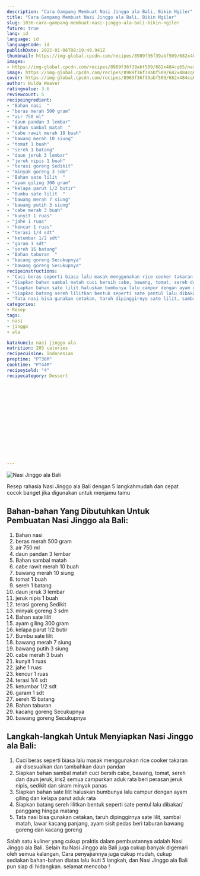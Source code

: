 ```yaml
---
description: "Cara Gampang Membuat Nasi Jinggo ala Bali, Bikin Ngiler"
title: "Cara Gampang Membuat Nasi Jinggo ala Bali, Bikin Ngiler"
slug: 1036-cara-gampang-membuat-nasi-jinggo-ala-bali-bikin-ngiler
future: true
lang: id
language: id
languageCode: id
publishDate: 2022-01-06T08:19:49.941Z 
thumbnail: https://img-global.cpcdn.com/recipes/8989f36f39abf509/682x484cq65/nasi-jinggo-ala-bali-foto-resep-utama.webp
images:
- https://img-global.cpcdn.com/recipes/8989f36f39abf509/682x484cq65/nasi-jinggo-ala-bali-foto-resep-utama.webp
image: https://img-global.cpcdn.com/recipes/8989f36f39abf509/682x484cq65/nasi-jinggo-ala-bali-foto-resep-utama.webp
cover: https://img-global.cpcdn.com/recipes/8989f36f39abf509/682x484cq65/nasi-jinggo-ala-bali-foto-resep-utama.webp
author: Hulda Weaver
ratingvalue: 3.6
reviewcount: 5
recipeingredient:
- "Bahan nasi  "
- "beras merah 500 gram"
- "air 750 ml"
- "daun pandan 3 lembar"
- "Bahan sambal matah  "
- "cabe rawit merah 10 buah"
- "bawang merah 10 siung"
- "tomat 1 buah"
- "sereh 1 batang"
- "daun jeruk 3 lembar"
- "jeruk nipis 1 buah"
- "terasi goreng Sedikit"
- "minyak goreng 3 sdm"
- "Bahan sate lilit  "
- "ayam giling 300 gram"
- "kelapa parut 1/2 butir"
- "Bumbu sate lilit  "
- "bawang merah 7 siung"
- "bawang putih 3 siung"
- "cabe merah 3 buah"
- "kunyit 1 ruas"
- "jahe 1 ruas"
- "kencur 1 ruas"
- "terasi 1/4 sdt"
- "ketumbar 1/2 sdt"
- "garam 1 sdt"
- "sereh 15 batang"
- "Bahan taburan  "
- "kacang goreng Secukupnya"
- "bawang goreng Secukupnya"
recipeinstructions:
- "Cuci beras seperti biasa lalu masak menggunakan rice cooker takaran air disesuaikan dan tambahkan daun pandan"
- "Siapkan bahan sambal matah cuci bersih cabe, bawang, tomat, sereh dan daun jeruk, iris2 semua campurkan aduk rata beri perasan jeruk nipis, sedikit dan siram minyak panas"
- "Siapkan bahan sate lilit haluskan bumbunya lalu campur dengan ayam giling dan kelapa parut aduk rata"
- "Siapkan batang sereh lilitkan bentuk seperti sate pentul lalu dibakar/ panggang hingga matang"
- "Tata nasi bisa gunakan cetakan, taruh dipinggirnya sate lilit, sambal matah, lawar kacang panjang, ayam sisit pedas beri taburan bawang goreng dan kacang goreng"
categories:
- Resep
tags:
- nasi
- jinggo
- ala

katakunci: nasi jinggo ala 
nutrition: 203 calories
recipecuisine: Indonesian
preptime: "PT36M"
cooktime: "PT44M"
recipeyield: "4"
recipecategory: Dessert


     
    
    
    
    
    
    
    
    
    
    
      
    
---
```



![Nasi Jinggo ala Bali](https://img-global.cpcdn.com/recipes/8989f36f39abf509/682x484cq65/nasi-jinggo-ala-bali-foto-resep-utama.webp)

Resep rahasia Nasi Jinggo ala Bali    dengan 5 langkahmudah dan cepat cocok banget jika digunakan untuk menjamu tamu

<!--inarticleads1-->

## Bahan-bahan Yang Dibutuhkan Untuk Pembuatan Nasi Jinggo ala Bali:

1. Bahan nasi  
1. beras merah 500 gram
1. air 750 ml
1. daun pandan 3 lembar
1. Bahan sambal matah  
1. cabe rawit merah 10 buah
1. bawang merah 10 siung
1. tomat 1 buah
1. sereh 1 batang
1. daun jeruk 3 lembar
1. jeruk nipis 1 buah
1. terasi goreng Sedikit
1. minyak goreng 3 sdm
1. Bahan sate lilit  
1. ayam giling 300 gram
1. kelapa parut 1/2 butir
1. Bumbu sate lilit  
1. bawang merah 7 siung
1. bawang putih 3 siung
1. cabe merah 3 buah
1. kunyit 1 ruas
1. jahe 1 ruas
1. kencur 1 ruas
1. terasi 1/4 sdt
1. ketumbar 1/2 sdt
1. garam 1 sdt
1. sereh 15 batang
1. Bahan taburan  
1. kacang goreng Secukupnya
1. bawang goreng Secukupnya



<!--inarticleads2-->

## Langkah-langkah Untuk Menyiapkan Nasi Jinggo ala Bali:

1. Cuci beras seperti biasa lalu masak menggunakan rice cooker takaran air disesuaikan dan tambahkan daun pandan
1. Siapkan bahan sambal matah cuci bersih cabe, bawang, tomat, sereh dan daun jeruk, iris2 semua campurkan aduk rata beri perasan jeruk nipis, sedikit dan siram minyak panas
1. Siapkan bahan sate lilit haluskan bumbunya lalu campur dengan ayam giling dan kelapa parut aduk rata
1. Siapkan batang sereh lilitkan bentuk seperti sate pentul lalu dibakar/ panggang hingga matang
1. Tata nasi bisa gunakan cetakan, taruh dipinggirnya sate lilit, sambal matah, lawar kacang panjang, ayam sisit pedas beri taburan bawang goreng dan kacang goreng




Salah satu kuliner yang cukup praktis dalam pembuatannya adalah  Nasi Jinggo ala Bali. Selain itu  Nasi Jinggo ala Bali  juga cukup banyak digemari oleh semua kalangan, Cara penyajiannya juga cukup mudah, cukup sediakan bahan-bahan diatas lalu ikuti 5 langkah, dan  Nasi Jinggo ala Bali  pun siap di hidangkan. selamat mencoba !
